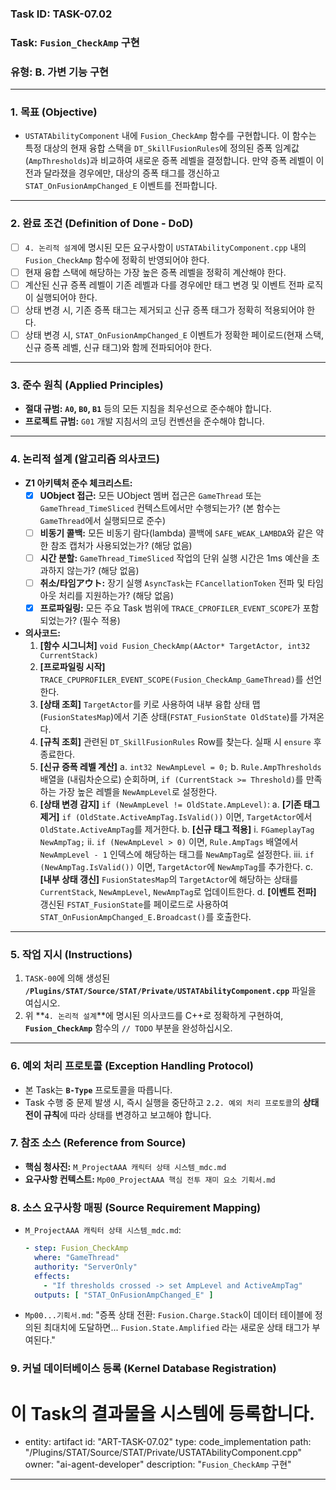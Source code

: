 ### **Task ID: TASK-07.02**
### **Task: `Fusion_CheckAmp` 구현**
### **유형: B. 가변 기능 구현**

---
### **1. 목표 (Objective)**
*   `USTATAbilityComponent` 내에 `Fusion_CheckAmp` 함수를 구현합니다. 이 함수는 특정 대상의 현재 융합 스택을 `DT_SkillFusionRules`에 정의된 증폭 임계값(`AmpThresholds`)과 비교하여 새로운 증폭 레벨을 결정합니다. 만약 증폭 레벨이 이전과 달라졌을 경우에만, 대상의 증폭 태그를 갱신하고 `STAT_OnFusionAmpChanged_E` 이벤트를 전파합니다.

---
### **2. 완료 조건 (Definition of Done - DoD)**
- [ ] `4. 논리적 설계`에 명시된 모든 요구사항이 `USTATAbilityComponent.cpp` 내의 `Fusion_CheckAmp` 함수에 정확히 반영되어야 한다.
- [ ] 현재 융합 스택에 해당하는 가장 높은 증폭 레벨을 정확히 계산해야 한다.
- [ ] 계산된 신규 증폭 레벨이 기존 레벨과 다를 경우에만 태그 변경 및 이벤트 전파 로직이 실행되어야 한다.
- [ ] 상태 변경 시, 기존 증폭 태그는 제거되고 신규 증폭 태그가 정확히 적용되어야 한다.
- [ ] 상태 변경 시, `STAT_OnFusionAmpChanged_E` 이벤트가 정확한 페이로드(현재 스택, 신규 증폭 레벨, 신규 태그)와 함께 전파되어야 한다.

---
### **3. 준수 원칙 (Applied Principles)**
*   **절대 규범:** **`A0`, `B0`, `B1`** 등의 모든 지침을 최우선으로 준수해야 합니다.
*   **프로젝트 규범:** `G01` 개발 지침서의 코딩 컨벤션을 준수해야 합니다.

---
### **4. 논리적 설계 (알고리즘 의사코드)**
*   **Z1 아키텍처 준수 체크리스트:**
    - [x] **UObject 접근:** 모든 UObject 멤버 접근은 `GameThread` 또는 `GameThread_TimeSliced` 컨텍스트에서만 수행되는가? (본 함수는 `GameThread`에서 실행되므로 준수)
    - [ ] **비동기 콜백:** 모든 비동기 람다(lambda) 콜백에 `SAFE_WEAK_LAMBDA`와 같은 약한 참조 캡처가 사용되었는가? (해당 없음)
    - [ ] **시간 분할:** `GameThread_TimeSliced` 작업의 단위 실행 시간은 1ms 예산을 초과하지 않는가? (해당 없음)
    - [ ] **취소/타임アウト:** 장기 실행 `AsyncTask`는 `FCancellationToken` 전파 및 타임아웃 처리를 지원하는가? (해당 없음)
    - [x] **프로파일링:** 모든 주요 Task 범위에 `TRACE_CPROFILER_EVENT_SCOPE`가 포함되었는가? (필수 적용)
*   **의사코드:**
    1.  **[함수 시그니처]** `void Fusion_CheckAmp(AActor* TargetActor, int32 CurrentStack)`
    2.  **[프로파일링 시작]** `TRACE_CPUPROFILER_EVENT_SCOPE(Fusion_CheckAmp_GameThread)`를 선언한다.
    3.  **[상태 조회]** `TargetActor`를 키로 사용하여 내부 융합 상태 맵(`FusionStatesMap`)에서 기존 상태(`FSTAT_FusionState OldState`)를 가져온다.
    4.  **[규칙 조회]** 관련된 `DT_SkillFusionRules` Row를 찾는다. 실패 시 `ensure` 후 종료한다.
    5.  **[신규 증폭 레벨 계산]**
        a. `int32 NewAmpLevel = 0;`
        b. `Rule.AmpThresholds` 배열을 (내림차순으로) 순회하며, `if (CurrentStack >= Threshold)`를 만족하는 가장 높은 레벨을 `NewAmpLevel`로 설정한다.
    6.  **[상태 변경 감지]** `if (NewAmpLevel != OldState.AmpLevel)`:
        a. **[기존 태그 제거]** `if (OldState.ActiveAmpTag.IsValid())` 이면, `TargetActor`에서 `OldState.ActiveAmpTag`를 제거한다.
        b. **[신규 태그 적용]**
            i.   `FGameplayTag NewAmpTag;`
            ii.  `if (NewAmpLevel > 0)` 이면, `Rule.AmpTags` 배열에서 `NewAmpLevel - 1` 인덱스에 해당하는 태그를 `NewAmpTag`로 설정한다.
            iii. `if (NewAmpTag.IsValid())` 이면, `TargetActor`에 `NewAmpTag`를 추가한다.
        c. **[내부 상태 갱신]** `FusionStatesMap`의 `TargetActor`에 해당하는 상태를 `CurrentStack`, `NewAmpLevel`, `NewAmpTag`로 업데이트한다.
        d. **[이벤트 전파]** 갱신된 `FSTAT_FusionState`를 페이로드로 사용하여 `STAT_OnFusionAmpChanged_E.Broadcast()`를 호출한다.

---
### **5. 작업 지시 (Instructions)**
1.  `TASK-00`에 의해 생성된 **`/Plugins/STAT/Source/STAT/Private/USTATAbilityComponent.cpp`** 파일을 여십시오.
2.  위 **`4. 논리적 설계`**에 명시된 의사코드를 C++로 정확하게 구현하여, **`Fusion_CheckAmp`** 함수의 `// TODO` 부분을 완성하십시오.

---
### **6. 예외 처리 프로토콜 (Exception Handling Protocol)**
*   본 Task는 **`B-Type`** 프로토콜을 따릅니다.
*   Task 수행 중 문제 발생 시, 즉시 실행을 중단하고 `2.2. 예외 처리 프로토콜`의 **상태 전이 규칙**에 따라 상태를 변경하고 보고해야 합니다.

### **7. 참조 소스 (Reference from Source)**
*   **핵심 청사진:** `M_ProjectAAA 캐릭터 상태 시스템_mdc.md`
*   **요구사항 컨텍스트:** `Mp00_ProjectAAA 핵심 전투 재미 요소 기획서.md`

### **8. 소스 요구사항 매핑 (Source Requirement Mapping)**
*   `M_ProjectAAA 캐릭터 상태 시스템_mdc.md`:
    ```yaml
    - step: Fusion_CheckAmp
      where: "GameThread"
      authority: "ServerOnly"
      effects:
        - "If thresholds crossed -> set AmpLevel and ActiveAmpTag"
      outputs: [ "STAT_OnFusionAmpChanged_E" ]
    ```
*   `Mp00...기획서.md`: "증폭 상태 전환: `Fusion.Charge.Stack`이 데이터 테이블에 정의된 최대치에 도달하면... `Fusion.State.Amplified` 라는 새로운 상태 태그가 부여된다."

### **9. 커널 데이터베이스 등록 (Kernel Database Registration)**
# 이 Task의 결과물을 시스템에 등록합니다.
- entity: artifact
  id: "ART-TASK-07.02"
  type: code_implementation
  path: "/Plugins/STAT/Source/STAT/Private/USTATAbilityComponent.cpp"
  owner: "ai-agent-developer"
  description: "`Fusion_CheckAmp` 구현"
---
